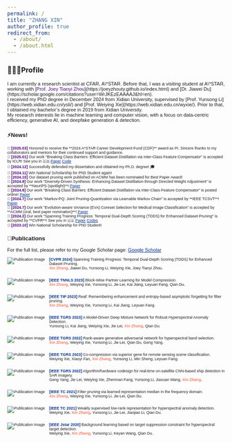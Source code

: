 ```yaml
---
permalink: /
title: "ZHANG XIN"
author_profile: true
redirect_from: 
  - /about/
  - /about.html
---
```


### 👩🏻‍💻Profile

<span style="font-family:Arial; font-size:0.8em;"> 
I am currently a research scientist at CFAR, A\*STAR. Before that, I was a visiting student at A\*STAR, working with [<span style="color:#4B0082;">Prof. Joey Tianyi Zhou</span>](https://joeyzhouty.github.io/index.html) and [Dr. Jiawei Du](https://scholar.google.com/citations?user=WrJKEzEAAAAJ&hl=en).<br>
I received my PhD degree in December 2024 from Xidian University, supervised by [Prof. Yunsong Li](https://web.xidian.edu.cn/ysli/) and [Prof. Weiying Xie](https://web.xidian.edu.cn/wyxie/). Prior to that, I obtained my bachelor’s degree in 2019 from Xidian University.<br>
My research interests lie in machine learning and computer vision, with a focus on data-centric efficiency, generative AI, and deepfake generation & detection. <br>

### ⚡️News!
<span style="font-family:Arial; font-size:0.8em;">
📌 <span style="color:#4B0082;"><strong>[2025.03]</strong></span> Honored to receive the **2024 A*STAR Career Development Fund (CDF)** award as PI.  
Sincere thanks to my collaborators and mentors for their continued support and guidance.<br>
📌 <span style="color:#4B0082;"><strong>[2025.01]</strong></span> Our work "Breaking Class Barriers: Efficient Dataset Distillation via Inter-Class Feature Compensator" is accepted by ICLR! See you in 🇸🇬 <a href="https://arxiv.org/abs/2408.06927" style="color:#00308B;">Paper</a>  <a href="https://github.com/zhangxin-xd/UFC" style="color:#00308B;">Code</a><br>
📌 <span style="color:#4B0082;"><strong>[2024.12]</strong></span> Successfully defended my dissertation and obtained my Ph.D. degree! 🎓 <br>
📌 <span style="color:#4B0082;"><strong>[2024.11]</strong></span> Win National Scholarship for PhD Student again! <br>
📌 <span style="color:#4B0082;"><strong>[2024.10]</strong></span> Our dataset pruning work published on ACMM has been nominated for Best Paper Award!<br>
📌 <span style="color:#4B0082;"><strong>[2024.9]</strong></span> Our work "Diversity-Driven Synthesis: Enhancing Dataset Distillation through Directed Weight Adjustment" is accepted by **NeurIPS (spotlight)**! <a href="https://arxiv.org/abs/2409.17612" style="color:#00308B;">Paper</a><br>
📌 <span style="color:#4B0082;"><strong>[2024.8]</strong></span> Our work "Breaking Class Barriers: Efficient Dataset Distillation via Inter-Class Feature Compensator" is posted online! <a href="https://arxiv.org/abs/2408.06927" style="color:#00308B;">Paper</a><br>
📌 <span style="color:#4B0082;"><strong>[2024.7]</strong></span> Our work "Markov-PQ: Joint Pruning-Quantization via Learnable Markov Chain" is accepted by **IEEE TCSVT**! <a href="https://ieeexplore.ieee.org/document/10620340" style="color:#00308B;">Paper</a><br>
📌 <span style="color:#4B0082;"><strong>[2024.7]</strong></span> Our work "Evolution-aware VAriance (EVA) Coreset Selection for Medical Image Classification" is accepted by **ACMM (oral, best paper nomination)**! <a href="https://arxiv.org/abs/2406.05677" style="color:#00308B;">Paper</a><br>
📌 <span style="color:#4B0082;"><strong>[2024.2]</strong></span> Our work "Spanning Training Progress: Temporal Dual-Depth Scoring (TDDS) for Enhanced Dataset Pruning" is accepted by **CVPR**! See you in 🇺🇸 <a href="https://scholar.google.com/citations?view_op=view_citation&hl=zh-CN&user=rJMMViQAAAAJ&citation_for_view=rJMMViQAAAAJ:Tyk-4Ss8FVUC" style="color:#00308B;">Paper</a> <a href="https://github.com/zhangxin-xd/Dataset-Pruning-TDDS" style="color:#00308B;">Codes</a><br>
📌 <span style="color:#4B0082;"><strong>[2023.10]</strong></span>  Win National Scholarship for PhD Student!
</span>

### 📝Publications

For the full list, please refer to my Google Scholar page: <a href="https://scholar.google.com/citations?user=rJMMViQAAAAJ&hl=zh-CN&oi=ao" style="color:#00308B;">Google Scholar</a>
<style>
  .publication-container {
    clear: both;
    margin-bottom: 2em;
    font-size:0.8em
  }

  .publication-container img {
    float: left;
    margin-right: 10px;
    margin-bottom: 10px;
    max-width: 150px;
    max-height: 150px;
  }
</style>

<div class="publication-container">
  <img src="./images/TDDS.png" alt="Publication Image">
  
  <div>
    <span style="color: #00308B; font-weight: bold">[CVPR 2024]</span> Spanning Training Progress: Temporal Dual-Depth Scoring (TDDS) for Enhanced Dataset Pruning. <br>
    <strong style="color:#FF7861;">Xin Zhang</strong>, Jiawei Du, Yunsong Li, Weiying Xie, Joey Tianyi Zhou.
  </div>
</div>

<div class="publication-container">
  <img src="./images/BPL.png" alt="Publication Image">
  
  <div>
    <span style="color: #00308B; font-weight: bold">[IEEE TNNLS 2023]</span> Block-Wise Partner Learning for Model Compression. <br>
    <strong style="color:#FF7861;">Xin Zhang</strong>, Weiying Xie, Yunsong Li, Jie Lei, Kai Jiang, Leyuan Fang, Qian Du. 
  </div>
</div>

<div class="publication-container">
  <img src="./images/REAF.png" alt="Publication Image">
  
  <div>
    <span style="color: #00308B; font-weight: bold">[IEEE TIP 2023]</span> Reaf: Remembering enhancement and entropy-based asymptotic forgetting for filter pruning.<br>
    <strong style="color:#FF7861;">Xin Zhang</strong>, Weiying Xie, Yunsong Li, Kai Jiang, Leyuan Fang. 
  </div>
</div>

<div class="publication-container">
  <img src="./images/MDMN.png" alt="Publication Image">
  
  <div>
    <span style="color: #00308B; font-weight: bold">[IEEE TGRS 2023]</span> A Model-Driven Deep Mixture Network for Robust Hyperspectral Anomaly Detection. <br>
    Yunsong Li, Kai Jiang, Weiying Xie, Jie Lei, <strong style="color:#FF7861;">Xin Zhang</strong>, Qian Du.
  </div>
</div>

<div class="publication-container">
  <img src="./images/RGAN.jpg" alt="Publication Image">
  
  <div>
    <span style="color: #00308B; font-weight: bold">[IEEE TGRS 2022]</span> Rank-aware generative adversarial network for hyperspectral band selection. <br>
    <strong style="color:#FF7861;">Xin Zhang</strong>, Weiying Xie, Yunsong Li, Jie Lei, Qian Du, Geng Yang.
  </div>
</div>

<div class="publication-container">
  <img src="./images/CCSG.png" alt="Publication Image">
  
  <div>
    <span style="color: #00308B; font-weight: bold">[IEEE TGRS 2023]</span> Co-compression via superior gene for remote sensing scene classification.<br>
    Weiying Xie, Xiaoyi Fan, <strong style="color:#FF7861;">Xin Zhang</strong>, Yunsong Li, Min Sheng, Leyuan Fang.
  </div>
</div>

<div class="publication-container">
  <img src="./images/OSCAR.jpg" alt="Publication Image">
  
  <div>
    <span style="color: #00308B; font-weight: bold">[IEEE TGRS 2022]</span> Algorithm/hardware codesign for real-time on-satellite CNN-based ship detection in SAR imagery. <br>
    Geng Yang, Jie Lei, Weiying Xie, Zhenman Fang, Yunsong Li, Jiaxuan Wang, <strong style="color:#FF7861;">Xin Zhang</strong>.
  </div>
</div>

<div class="publication-container">
  <img src="./images/LRMF.jpg" alt="Publication Image">
  
  <div>
    <span style="color: #00308B; font-weight: bold">[IEEE TC 2021]</span> Filter pruning via learned representation median in the frequency domain. <br>
    <strong style="color:#FF7861;">Xin Zhang</strong>, Weiying Xie, Yunsong Li, Jie Lei, Qian Du.
  </div>
</div>

<div class="publication-container">
  <img src="./images/WSLRR.png" alt="Publication Image">
  
  <div>
    <span style="color: #00308B; font-weight: bold">[IEEE TC 2021]</span> Weakly supervised low-rank representation for hyperspectral anomaly detection. <br>
    Weiying Xie, <strong style="color:#FF7861;">Xin Zhang</strong>, Yunsong Li, Jie Lei, Jiaojiao Li, Qian Du.
  </div>
</div>

<div class="publication-container">
  <img src="./images/DBLP.jpg" alt="Publication Image">
  
  <div>
    <span style="color: #00308B; font-weight: bold">[IEEE Jstar 2020]</span> Background learning based on target suppression constraint for hyperspectral target detection. <br>
    Weiying Xie, <strong style="color:#FF7861;">Xin Zhang</strong>, Yunsong Li, Keyan Wang, Qian Du.
  </div>
</div>

<script type='text/javascript' id='mapmyvisitors' src='https://mapmyvisitors.com/map.js?cl=ffffff&w=300&t=tt&d=_vRR3FmDwVIvtBQN_6bKVbHop3k2KYNfbwrXqK5rBgQ'></script>


